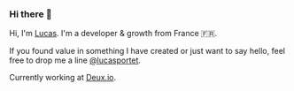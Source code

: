 ### Hi there 👋

Hi, I'm [Lucas](https://lucasportet.com). I'm a developer & growth from France 🇫🇷.

If you found value in something I have created or just want to say hello, feel free to drop me a line [@lucasportet](https://twitter.com/lucasportet).

Currently working at [Deux.io](https://deux.io).
